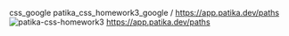 css_google
patika_css_homework3_google / https://app.patika.dev/paths
![patika-css-homework3](https://user-images.githubusercontent.com/101009145/179369717-9bb95e85-16f2-4e15-9bc8-773ad9ade067.png)
https://app.patika.dev/paths
